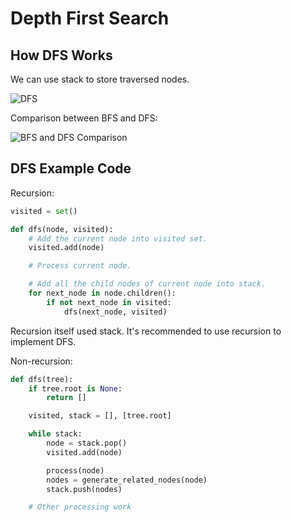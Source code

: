 # Depth First Search

## How DFS Works
We can use stack to store traversed nodes.

![DFS](assets/dfs.png)

Comparison between BFS and DFS:

![BFS and DFS Comparison](assets/bfs_and_dfs.png)

## DFS Example Code
Recursion:

``` Python
visited = set()

def dfs(node, visited):
    # Add the current node into visited set.
    visited.add(node)

    # Process current node.

    # Add all the child nodes of current node into stack.
    for next_node in node.children():
        if not next_node in visited:
            dfs(next_node, visited)
```
Recursion itself used stack. 
It's recommended to use recursion to implement DFS.

Non-recursion:
``` Python
def dfs(tree):
    if tree.root is None:
        return [] 

    visited, stack = [], [tree.root]

    while stack:
        node = stack.pop()
        visited.add(node)

        process(node)
        nodes = generate_related_nodes(node)
        stack.push(nodes)

    # Other processing work
```
